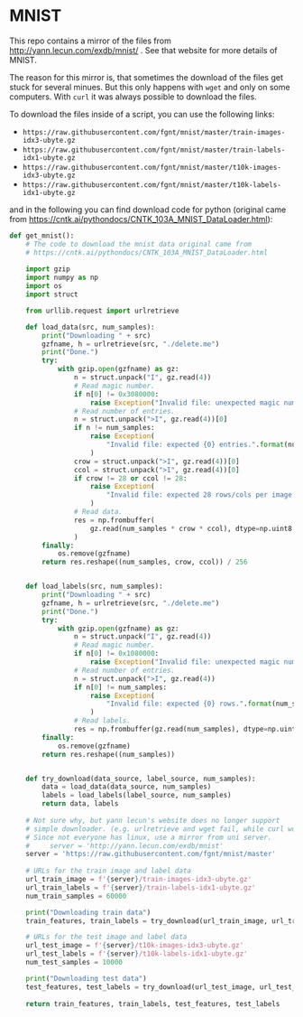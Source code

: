 # MNIST

This repo contains a mirror of the files from http://yann.lecun.com/exdb/mnist/ .
See that website for more details of MNIST.

The reason for this mirror is, that sometimes the download of the files get stuck for several minues.
But this only happens with `wget` and only on some computers.
With `curl` it was always possible to download the files.

To download the files inside of a script, you can use the following links:
 - `https://raw.githubusercontent.com/fgnt/mnist/master/train-images-idx3-ubyte.gz`
 - `https://raw.githubusercontent.com/fgnt/mnist/master/train-labels-idx1-ubyte.gz`
 - `https://raw.githubusercontent.com/fgnt/mnist/master/t10k-images-idx3-ubyte.gz`
 - `https://raw.githubusercontent.com/fgnt/mnist/master/t10k-labels-idx1-ubyte.gz`

and in the following you can find download code for python (original came from https://cntk.ai/pythondocs/CNTK_103A_MNIST_DataLoader.html):

```python
def get_mnist():
    # The code to download the mnist data original came from
    # https://cntk.ai/pythondocs/CNTK_103A_MNIST_DataLoader.html
    
    import gzip
    import numpy as np
    import os
    import struct

    from urllib.request import urlretrieve 

    def load_data(src, num_samples):
        print("Downloading " + src)
        gzfname, h = urlretrieve(src, "./delete.me")
        print("Done.")
        try:
            with gzip.open(gzfname) as gz:
                n = struct.unpack("I", gz.read(4))
                # Read magic number.
                if n[0] != 0x3080000:
                    raise Exception("Invalid file: unexpected magic number.")
                # Read number of entries.
                n = struct.unpack(">I", gz.read(4))[0]
                if n != num_samples:
                    raise Exception(
                        "Invalid file: expected {0} entries.".format(num_samples)
                    )
                crow = struct.unpack(">I", gz.read(4))[0]
                ccol = struct.unpack(">I", gz.read(4))[0]
                if crow != 28 or ccol != 28:
                    raise Exception(
                        "Invalid file: expected 28 rows/cols per image."
                    )
                # Read data.
                res = np.frombuffer(
                    gz.read(num_samples * crow * ccol), dtype=np.uint8
                )
        finally:
            os.remove(gzfname)
        return res.reshape((num_samples, crow, ccol)) / 256


    def load_labels(src, num_samples):
        print("Downloading " + src)
        gzfname, h = urlretrieve(src, "./delete.me")
        print("Done.")
        try:
            with gzip.open(gzfname) as gz:
                n = struct.unpack("I", gz.read(4))
                # Read magic number.
                if n[0] != 0x1080000:
                    raise Exception("Invalid file: unexpected magic number.")
                # Read number of entries.
                n = struct.unpack(">I", gz.read(4))
                if n[0] != num_samples:
                    raise Exception(
                        "Invalid file: expected {0} rows.".format(num_samples)
                    )
                # Read labels.
                res = np.frombuffer(gz.read(num_samples), dtype=np.uint8)
        finally:
            os.remove(gzfname)
        return res.reshape((num_samples))


    def try_download(data_source, label_source, num_samples):
        data = load_data(data_source, num_samples)
        labels = load_labels(label_source, num_samples)
        return data, labels
    
    # Not sure why, but yann lecun's website does no longer support 
    # simple downloader. (e.g. urlretrieve and wget fail, while curl work)
    # Since not everyone has linux, use a mirror from uni server.
    #     server = 'http://yann.lecun.com/exdb/mnist'
    server = 'https://raw.githubusercontent.com/fgnt/mnist/master'
    
    # URLs for the train image and label data
    url_train_image = f'{server}/train-images-idx3-ubyte.gz'
    url_train_labels = f'{server}/train-labels-idx1-ubyte.gz'
    num_train_samples = 60000

    print("Downloading train data")
    train_features, train_labels = try_download(url_train_image, url_train_labels, num_train_samples)

    # URLs for the test image and label data
    url_test_image = f'{server}/t10k-images-idx3-ubyte.gz'
    url_test_labels = f'{server}/t10k-labels-idx1-ubyte.gz'
    num_test_samples = 10000

    print("Downloading test data")
    test_features, test_labels = try_download(url_test_image, url_test_labels, num_test_samples)
    
    return train_features, train_labels, test_features, test_labels
```

